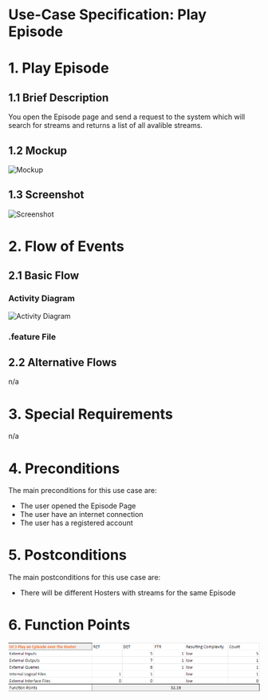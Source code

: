 # Use-Case Specification: Play Episode

# 1. Play Episode

## 1.1 Brief Description
You open the Episode page and send a request to the system which will search for streams and returns a list of all avalible streams.

## 1.2 Mockup
![Mockup](https://aniflixapp.files.wordpress.com/2019/10/animeplayer-1.jpg?w=401)

## 1.3 Screenshot
![Screenshot](https://aniflixapp.files.wordpress.com/2019/11/episodepage.jpg)

# 2. Flow of Events

## 2.1 Basic Flow

### Activity Diagram
![Activity Diagram](https://raw.githubusercontent.com/d0mmi/Aniflix-App/master/docs/UC/Diagrams/activity_diagramm_play_episode.png)

### .feature File



## 2.2 Alternative Flows
n/a

# 3. Special Requirements
n/a

# 4. Preconditions
The main preconditions for this use case are:

  - The user opened the Episode Page
  - The user have an internet connection
  - The user has a registered account

# 5. Postconditions

The main postconditions for this use case are:

 - There will be different Hosters with streams for the same Episode

# 6. Function Points
![Function Points](./Diagrams/uc3_fp.png)